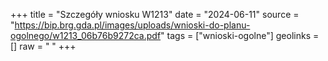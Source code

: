 +++
title = "Szczegóły wniosku W1213"
date = "2024-06-11"
source = "https://bip.brg.gda.pl/images/uploads/wnioski-do-planu-ogolnego/w1213_06b76b9272ca.pdf"
tags = ["wnioski-ogolne"]
geolinks = []
raw = "  "
+++


 


